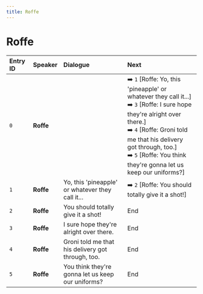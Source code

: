 ```yaml
---
title: Roffe
---
```


# Roffe


| Entry ID | Speaker | Dialogue | Next |
| :------- | :------ | :------- | :------------ |
| `0` | **Roffe** |  | ➡️ `1` \[Roffe: Yo, this 'pineapple' or whatever they call it\.\.\.\]<br>➡️ `3` \[Roffe: I sure hope they're alright over there\.\]<br>➡️ `4` \[Roffe: Groni told me that his delivery got through, too\.\]<br>➡️ `5` \[Roffe: You think they're gonna let us keep our uniforms?\] |
| `1` | **Roffe** | Yo, this 'pineapple' or whatever they call it\.\.\. | ➡️ `2` \[Roffe: You should totally give it a shot\!\] |
| `2` | **Roffe** | You should totally give it a shot\! | End |
| `3` | **Roffe** | I sure hope they're alright over there\. | End |
| `4` | **Roffe** | Groni told me that his delivery got through, too\. | End |
| `5` | **Roffe** | You think they're gonna let us keep our uniforms? | End |
